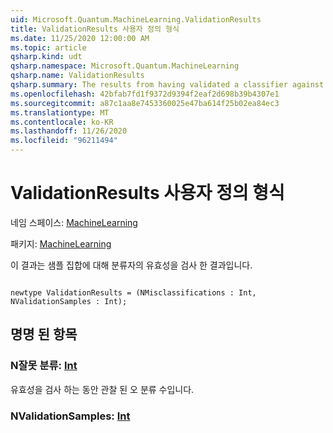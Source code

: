 ```yaml
---
uid: Microsoft.Quantum.MachineLearning.ValidationResults
title: ValidationResults 사용자 정의 형식
ms.date: 11/25/2020 12:00:00 AM
ms.topic: article
qsharp.kind: udt
qsharp.namespace: Microsoft.Quantum.MachineLearning
qsharp.name: ValidationResults
qsharp.summary: The results from having validated a classifier against a set of samples.
ms.openlocfilehash: 42bfab7fd1f9372d9394f2eaf2d698b39b4307e1
ms.sourcegitcommit: a87c1aa8e7453360025e47ba614f25b02ea84ec3
ms.translationtype: MT
ms.contentlocale: ko-KR
ms.lasthandoff: 11/26/2020
ms.locfileid: "96211494"
---
```

# <a name="validationresults-user-defined-type"></a>ValidationResults 사용자 정의 형식

네임 스페이스: [MachineLearning](xref:Microsoft.Quantum.MachineLearning)

패키지: [MachineLearning](https://nuget.org/packages/Microsoft.Quantum.MachineLearning)


이 결과는 샘플 집합에 대해 분류자의 유효성을 검사 한 결과입니다.

```qsharp

newtype ValidationResults = (NMisclassifications : Int, NValidationSamples : Int);
```



## <a name="named-items"></a>명명 된 항목

### <a name="nmisclassifications--int"></a>N잘못 분류: [Int](xref:microsoft.quantum.lang-ref.int)

유효성을 검사 하는 동안 관찰 된 오 분류 수입니다.
### <a name="nvalidationsamples--int"></a>NValidationSamples: [Int](xref:microsoft.quantum.lang-ref.int)

